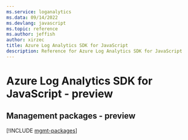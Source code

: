 ```yaml
---
ms.service: loganalytics
ms.data: 09/14/2022
ms.devlang: javascript
ms.topic: reference
ms.author: jeffish
author: xirzec
title: Azure Log Analytics SDK for JavaScript
description: Reference for Azure Log Analytics SDK for JavaScript
---
```

# Azure Log Analytics SDK for JavaScript - preview

## Management packages - preview
[!INCLUDE [mgmt-packages](log-analytics-mgmt-index.md)]